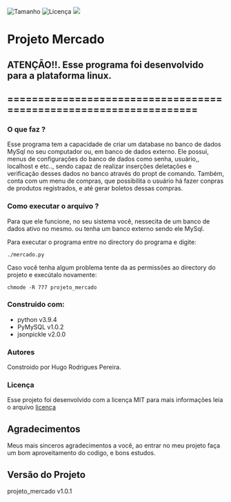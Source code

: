 ![Tamanho](https://img.shields.io/github/repo-size/HugoRodrigues01/projeto_mercado?label=Tamanho)
![Licença](https://img.shields.io/github/license/HugoRodrigues01/projeto_mercado)
![](https://img.shields.io/github/languages/top/HugoRodrigues01/projeto_mercado)

# Projeto Mercado

## ATENÇÃO!!. Esse programa foi desenvolvido para a plataforma linux.

## ==================================================================

### O que faz ?
Esse programa tem a capacidade de criar um database no banco de dados 
MySql no seu computador ou, em banco de dados externo. Ele possui, menus
de configurações do banco de dados como senha, usuário,, localhost e etc..,
sendo capaz de realizar inserções deletações e verificação desses dados
no banco através do propt de comando. Também, conta com um menu de compras,
que possibilita o usuário há fazer conpras de produtos registrados, e até 
gerar boletos dessas compras.



### Como executar o arquivo ?
Para que ele funcione,  no seu sistema você, nessecita de um banco de dados ativo no mesmo.
ou tenha um banco externo sendo ele MySql. 

Para executar o programa entre no directory do programa e digite:

	./mercado.py

Caso você tenha algum problema tente da as permissões ao 
directory do projeto e execútalo novamente:

	chmode -R 777 projeto_mercado
	


### Construido com:
* python v3.9.4
* PyMySQL v1.0.2
* jsonpickle v2.0.0

### Autores
Constroido por Hugo Rodrigues Pereira.

### Licença
Esse projeto foi desenvolvido com a licença MIT para mais informações leia o arquivo
[licença](LICENSE)

## Agradecimentos
Meus mais sinceros agradecimentos a você, ao entrar no meu projeto faça um bom aproveitamento do codigo, e bons estudos.

## Versão do Projeto
projeto_mercado v1.0.1  
